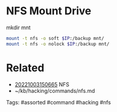 # NFS Mount Drive
mkdir mnt
```bash
mount -t nfs -o soft $IP:/backup mnt/
mount -t nfs -o nolock $IP:/backup mnt/
```

# Related
- [20221003150665](/zet/20221003150665/README.md) NFS
- ~/kb/hacking/commands/nfs.md

Tags:
    #assorted #command #hacking #nfs
